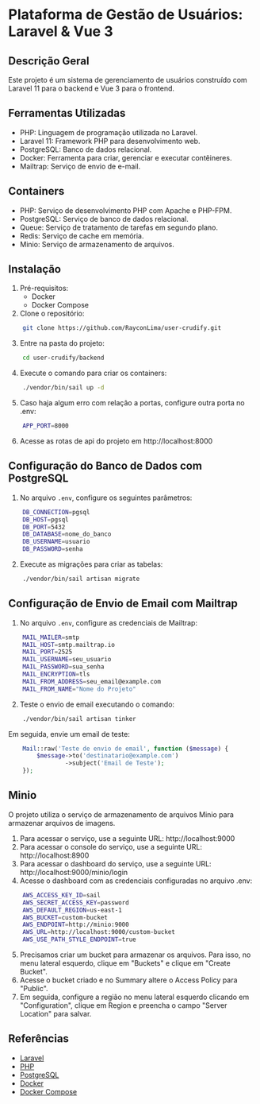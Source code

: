 # Plataforma de Gestão de Usuários: Laravel & Vue 3

## Descrição Geral
Este projeto é um sistema de gerenciamento de usuários construído com Laravel 11 para o backend e Vue 3 para o frontend.

## Ferramentas Utilizadas
- PHP: Linguagem de programação utilizada no Laravel.
- Laravel 11: Framework PHP para desenvolvimento web.
- PostgreSQL: Banco de dados relacional.
- Docker: Ferramenta para criar, gerenciar e executar contêineres.
- Mailtrap: Serviço de envio de e-mail.

## Containers
- PHP: Serviço de desenvolvimento PHP com Apache e PHP-FPM.
- PostgreSQL: Serviço de banco de dados relacional.
- Queue: Serviço de tratamento de tarefas em segundo plano.
- Redis: Serviço de cache em memória.
- Minio: Serviço de armazenamento de arquivos.

## Instalação
1. Pré-requisitos:
    - Docker
    - Docker Compose
2. Clone o repositório:
```bash
    git clone https://github.com/RayconLima/user-crudify.git
```

3. Entre na pasta do projeto:
```bash
    cd user-crudify/backend
```

4. Execute o comando para criar os containers:
```bash
    ./vendor/bin/sail up -d
```

5. Caso haja algum erro com relação a portas, configure outra porta no .env:
```bash
    APP_PORT=8000
```

6. Acesse as rotas de api do projeto em http://localhost:8000

## Configuração do Banco de Dados com PostgreSQL
1. No arquivo `.env`, configure os seguintes parâmetros:
```bash
    DB_CONNECTION=pgsql
    DB_HOST=pgsql
    DB_PORT=5432
    DB_DATABASE=nome_do_banco
    DB_USERNAME=usuario
    DB_PASSWORD=senha
```
2. Execute as migrações para criar as tabelas:
```bash
    ./vendor/bin/sail artisan migrate
```

## Configuração de Envio de Email com Mailtrap
1. No arquivo `.env`, configure as credenciais de Mailtrap:
```bash
    MAIL_MAILER=smtp
    MAIL_HOST=smtp.mailtrap.io
    MAIL_PORT=2525
    MAIL_USERNAME=seu_usuario
    MAIL_PASSWORD=sua_senha
    MAIL_ENCRYPTION=tls
    MAIL_FROM_ADDRESS=seu_email@example.com
    MAIL_FROM_NAME="Nome do Projeto"
```
2. Teste o envio de email executando o comando:
```bash
    ./vendor/bin/sail artisan tinker
```
   Em seguida, envie um email de teste:
```php
    Mail::raw('Teste de envio de email', function ($message) {
        $message->to('destinatario@example.com')
                ->subject('Email de Teste');
    });
```

## Minio
O projeto utiliza o serviço de armazenamento de arquivos Minio para armazenar arquivos de imagens. 

1. Para acessar o serviço, use a seguinte URL: http://localhost:9000
2. Para acessar o console do serviço, use a seguinte URL: http://localhost:8900
3. Para acessar o dashboard do serviço, use a seguinte URL: http://localhost:9000/minio/login
4. Acesse o dashboard com as credenciais configuradas no arquivo .env:
```bash
    AWS_ACCESS_KEY_ID=sail
    AWS_SECRET_ACCESS_KEY=password
    AWS_DEFAULT_REGION=us-east-1
    AWS_BUCKET=custom-bucket
    AWS_ENDPOINT=http://minio:9000
    AWS_URL=http://localhost:9000/custom-bucket
    AWS_USE_PATH_STYLE_ENDPOINT=true
```
5. Precisamos criar um bucket para armazenar os arquivos. Para isso, no menu lateral esquerdo, clique em "Buckets" e clique em "Create Bucket".
6. Acesse o bucket criado e no Summary altere o Access Policy para "Public".
7. Em seguida, configure a região no menu lateral esquerdo clicando em "Configuration", clique em Region e preencha o campo "Server Location" para salvar.

## Referências
- [Laravel](https://laravel.com/)
- [PHP](https://www.php.net/)
- [PostgreSQL](https://www.postgresql.org/)
- [Docker](https://www.docker.com/)                                        
- [Docker Compose](https://docs.docker.com/compose/)

